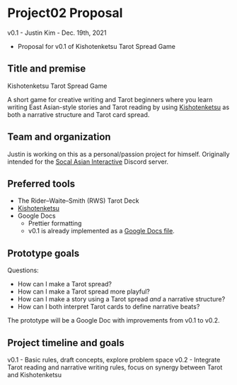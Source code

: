 # Project02 Proposal 

v0.1 - Justin Kim - Dec. 19th, 2021

- Proposal for v0.1 of Kishotenketsu Tarot Spread Game

## Title and premise

Kishotenketsu Tarot Spread Game

A short game for creative writing and Tarot beginners where you learn writing East Asian-style stories and Tarot reading by using [Kishotenketsu](https://www.gamedeveloper.com/design/the-structure-of-fun-learning-from-i-super-mario-3d-land-i-s-director#:~:text=First%2C%20you%20have,have%20your%20conclusion.) as both a narrative structure and Tarot card spread. 
 
## Team and organization

Justin is working on this as a personal/passion project for himself. Originally intended for the [Socal Asian Interactive](https://www.facebook.com/groups/socalasianinteractive/) Discord server.

## Preferred tools

- The Rider–Waite–Smith (RWS) Tarot Deck
- [Kishotenketsu](https://en.wikipedia.org/wiki/Kish%C5%8Dtenketsu)
- Google Docs
  - Prettier formatting
  - v0.1 is already implemented as a [Google Docs file](https://docs.google.com/document/d/1bgnpU05j40BGx25Rpb4umxYWp0rPAaY6-49w2q-8cTs/edit?usp=sharing).

## Prototype goals

Questions:
- How can I make a Tarot spread?
- How can I make a Tarot spread more playful?
- How can I make a story using a Tarot spread *and* a narrative structure?
- How can I both interpret Tarot cards to define narrative beats?

The prototype will be a Google Doc with improvements from v0.1 to v0.2. 

## Project timeline and goals

v0.1 - Basic rules, draft concepts, explore problem space
v0.2 - Integrate Tarot reading and narrative writing rules, focus on synergy between Tarot and Kishotenketsu